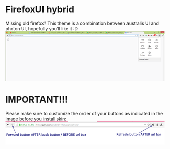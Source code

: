 # FirefoxUI hybrid
Missing old firefox?
This theme is a combination between australis UI and photon UI, hopefully you'll like it :D
![Screenshot](image3.PNG)

# IMPORTANT!!!
Please make sure to customize the order of your buttons as indicated in the image before you install skin:
![Screenshot](image.png)
